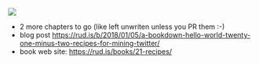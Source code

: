 ![](docs/07-Visualizing-a-Graph-of-Retweet-Relationships_files/figure-html4/07_graph-1.png)

- 2 more chapters to go (like left unwriten unless you PR them :-)
- blog post <https://rud.is/b/2018/01/05/a-bookdown-hello-world-twenty-one-minus-two-recipes-for-mining-twitter/>
- book web site: <https://rud.is/books/21-recipes/>
